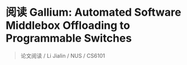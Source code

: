 # 阅读 Gallium: Automated Software Middlebox Offloading to Programmable Switches

> 论文阅读 / Li Jialin / NUS / CS6101

